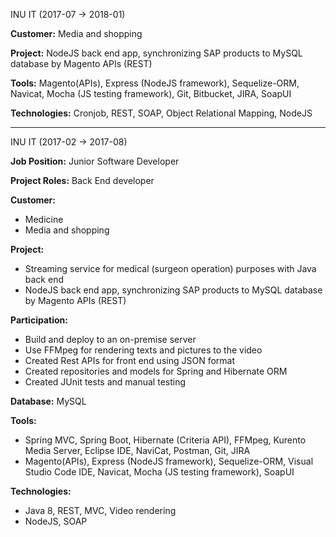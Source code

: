 
INU IT (2017-07 -> 2018-01)

**Customer:** Media and shopping 

**Project:**
NodeJS back end app, synchronizing SAP products to MySQL database by Magento APIs (REST)

**Tools:** Magento(APIs), Express (NodeJS framework), Sequelize-ORM, Navicat, Mocha (JS testing framework), Git, Bitbucket, JIRA, SoapUI

**Technologies:** Cronjob, REST, SOAP, Object Relational Mapping, NodeJS

---
INU IT (2017-02 -> 2017-08)

**Job Position:** Junior Software Developer 

**Project Roles:** Back End developer 

**Customer:** 
- Medicine 
- Media and shopping

**Project:**
- Streaming service for medical (surgeon operation) purposes with Java back end
- NodeJS back end app, synchronizing SAP products to MySQL database by Magento APIs (REST)

**Participation:**

- Build and deploy to an on-premise server
- Use FFMpeg for rendering texts and pictures to the video
- Created Rest APIs for front end using JSON format
- Created repositories and models for Spring and Hibernate ORM
- Created JUnit tests and manual testing

**Database:** MySQL

**Tools:** 
- Spring MVC, Spring Boot, Hibernate (Criteria API), FFMpeg, Kurento Media Server, Eclipse IDE, NaviCat, Postman, Git, JIRA
- Magento(APIs), Express (NodeJS framework), Sequelize-ORM, Visual Studio Code IDE, Navicat, Mocha (JS testing framework), SoapUI

**Technologies:** 
- Java 8, REST, MVC, Video rendering
- NodeJS, SOAP
